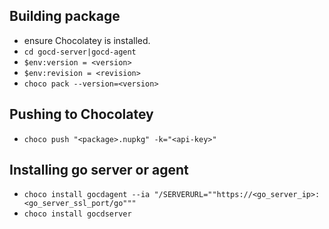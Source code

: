 ## Building package

- ensure Chocolatey is installed.
- `cd gocd-server|gocd-agent`
- `$env:version = <version>`
- `$env:revision = <revision>`
- `choco pack --version=<version>`

## Pushing to Chocolatey

- `choco push "<package>.nupkg" -k="<api-key>"`


## Installing go server or agent 

- `choco install gocdagent --ia "/SERVERURL=""https://<go_server_ip>:<go_server_ssl_port/go"""`
- `choco install gocdserver`